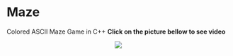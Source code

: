 
# Maze
<h>Colored ASCII Maze Game in C++</h>
<b>Click on the picture bellow to see video</b>
<div align="center">
  <a href="https://www.youtube.com/watch?v=2bAcb7ZJlB8"><img src="https://img.youtube.com/vi/2bAcb7ZJlB8/0.jpg"></a>
</div>
